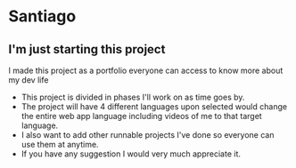 # Santiago

## I'm just starting this project

I made this project as a portfolio everyone can access to know more about my dev life
 - This project is divided in phases I'll work on as time goes by.
 - The project will have 4 different languages upon selected would change the entire web app language including videos of me to that target language.
 - I also want to add other runnable projects I've done so everyone can use them at anytime.
 - If you have any suggestion I would very much appreciate it.
